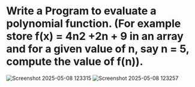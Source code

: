 # Write a Program to evaluate a polynomial function. (For example store f(x) = 4n2 +2n + 9 in an array and for a given value of n, say n = 5, compute the value of f(n)).
![Screenshot 2025-05-08 123315](https://github.com/user-attachments/assets/4b3cd85b-a5b7-4720-900c-e454df9b0426)
![Screenshot 2025-05-08 123257](https://github.com/user-attachments/assets/9d595017-b312-44b4-b6a7-f80293c25aba)


